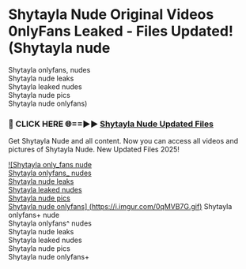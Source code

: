 # Shytayla Nude Original Videos 0nlyFans Leaked - Files Updated! (Shytayla nude<br>

Shytayla onlyfans, nudes<br>
Shytayla nude leaks<br>
Shytayla leaked nudes<br>
Shytayla nude pics<br>
Shytayla nude onlyfans)

<h3>🔴 CLICK HERE 🌐==►► <a href="https://tinyurl.com/leaks-videos" rel="nofollow">Shytayla Nude Updated Files</a></h3>

Get Shytayla Nude and all content. Now you can access all videos and pictures of Shytayla Nude. New Updated Files 2025!

[![Shytayla only_fans nude<br>
Shytayla onlyfans_ nudes<br>
Shytayla nude leaks<br>
Shytayla leaked nudes<br>
Shytayla nude pics<br>
Shytayla nude onlyfans]
(https://i.imgur.com/0qMVB7G.gif)](https://tinyurl.com/leaks-videos)
Shytayla onlyfans+ nude<br>
Shytayla onlyfans^ nudes<br>
Shytayla nude leaks<br>
Shytayla leaked nudes<br>
Shytayla nude pics<br>
Shytayla nude onlyfans+